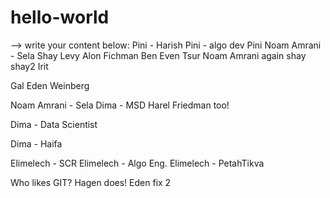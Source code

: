 # hello-world

--> write your content below:
Pini - Harish
Pini - algo dev
Pini
Noam Amrani - Sela
Shay Levy
Alon Fichman
Ben Even Tsur
Noam Amrani again
shay
shay2
Irit

Gal
Eden Weinberg

Noam Amrani - Sela
Dima - MSD
Harel Friedman too!

Dima - Data Scientist


Dima - Haifa

Elimelech - SCR
Elimelech - Algo Eng.
Elimelech - PetahTikva

Who likes GIT? Hagen does!
Eden fix 2
